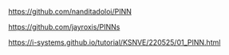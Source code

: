<https://github.com/nanditadoloi/PINN>

<https://github.com/jayroxis/PINNs>

<https://i-systems.github.io/tutorial/KSNVE/220525/01_PINN.html>
